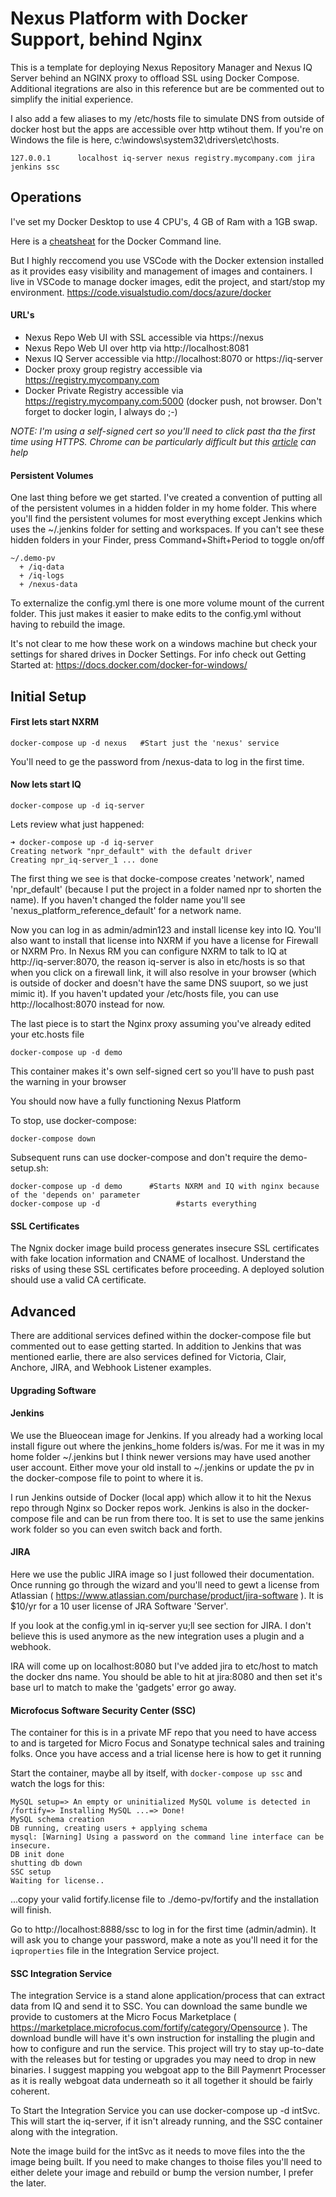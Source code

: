 # Nexus Platform with Docker Support, behind Nginx

This is a template for deploying Nexus Repository Manager and Nexus IQ Server behind an NGINX proxy to offload SSL using Docker Compose. Additional itegrations are also in this reference but are be commented out to simplify the initial experience.

I also add a few aliases to my /etc/hosts file to simulate DNS from outside of docker host but the apps are accessible over http wtihout them. If you're on Windows the file is here, c:\windows\system32\drivers\etc\hosts.

```
127.0.0.1      localhost iq-server nexus registry.mycompany.com jira jenkins ssc
```

## Operations

I've set my Docker Desktop to use 4 CPU's, 4 GB of Ram with a 1GB swap.

Here is a [cheatsheat](https://www.cheatography.com/gambit/cheat-sheets/docker/) for the Docker Command line.

But I highly reccomend you use VSCode with the Docker extension installed as it provides easy visibility and management of images and containers. I live in VSCode to manage docker images, edit the project, and start/stop my environment. https://code.visualstudio.com/docs/azure/docker

#### URL's

- Nexus Repo Web UI with SSL accessible via https://nexus
- Nexus Repo Web UI over http via http://localhost:8081
- Nexus IQ Server accessible via http://localhost:8070 or https://iq-server
- Docker proxy group registry accessible via https://registry.mycompany.com
- Docker Private Registry accessible via https://registry.mycompany.com:5000  (docker push, not browser. Don't forget to docker login, I always do ;-)

 _NOTE: I'm using a self-signed cert so you'll need to click past tha the first time using HTTPS. Chrome can be particularly difficult but this [article](https://medium.com/@dblazeski/chrome-bypass-net-err-cert-invalid-for-development-daefae43eb12) can help_

#### Persistent Volumes

One last thing before we get started. I've created a convention of putting all of the persistent volumes in a hidden folder in my home folder. This where you'll find the persistent volumes for most everything except Jenkins which uses the ~/.jenkins folder for setting and workspaces. If you can't see these hidden folders in your Finder, press Command+Shift+Period to toggle on/off
```
~/.demo-pv
  + /iq-data
  + /iq-logs
  + /nexus-data
```
To externalize the config.yml there is one more volume mount of the current folder. This just makes it easier to make edits to the config.yml without having to rebuild the image.

It's not clear to me how these work on a windows machine but check your settings for shared drives in Docker Settings. For info check out Getting Started at: https://docs.docker.com/docker-for-windows/


## Initial Setup

#### First lets start NXRM
```
docker-compose up -d nexus   #Start just the 'nexus' service  
```
You'll need to ge the password from /nexus-data to log in the first time.

#### Now lets start IQ
```
docker-compose up -d iq-server
```
Lets review what just happened:
```
➜ docker-compose up -d iq-server
Creating network "npr_default" with the default driver
Creating npr_iq-server_1 ... done
```
The first thing we see is that docke-compose creates 'network', named 'npr_default' (because I put the project in a folder named npr to shorten the name). If you haven't changed the folder name you'll see 'nexus_platform_reference_default' for a network name. 

Now you can log in as admin/admin123 and install license key into IQ. You'll also want to install that license into NXRM if you have a license for Firewall or NXRM Pro. In Nexus RM you can configure NXRM to talk to IQ at http://iq-server:8070, the reason iq-server is also in etc/hosts is so that when you click on a firewall link, it will also resolve in your browser (which is outside of docker and doesn't have the same DNS suuport, so we just mimic it). If you haven't updated your /etc/hosts file, you can use http://localhost:8070 instead for now.

The last piece is to start the Nginx proxy assuming you've already edited your etc.hosts file
```
docker-compose up -d demo
```
This container makes it's own self-signed cert so you'll have to push past the warning in your browser

You should now have a fully functioning Nexus Platform

To stop, use docker-compose:

```
docker-compose down
```

Subsequent runs can use docker-compose and don't require the demo-setup.sh:

```
docker-compose up -d demo      #Starts NXRM and IQ with nginx because of the 'depends on' parameter
docker-compose up -d                 #starts everything
```

#### SSL Certificates

The Ngnix docker image build process generates insecure SSL certificates with fake location information and CNAME of localhost. Understand the risks of using these SSL certificates before proceeding. A deployed solution should use a valid CA certificate.

## Advanced

There are additional services defined within the docker-compose file but commented out to ease getting started. In addition to Jenkins that was mentioned earlie, there are also services defined for Victoria, Clair, Anchore, JIRA, and Webhook Listener examples.

#### Upgrading Software

#### Jenkins

We use the Blueocean image for Jenkins. If you already had a working local install figure out where the jenkins_home folders is/was. For me it was in my home folder ~/.jenkins but I think newer versions may have used another user account. Either move your old install to ~/.jenkins or update the pv in the docker-compose file to point to where it is.

I run Jenkins outside of Docker (local app) which allow it to hit the Nexus repo through Nginx so Docker repos work. Jenkins is also in the docker-compose file and can be run from there too. It is set to use the same jenkins work folder so you can even switch back and forth.


#### JIRA
Here we use the public JIRA image so I just followed their documentation. Once running go through the wizard and you'll need to gewt a license from Atlassian ( https://www.atlassian.com/purchase/product/jira-software ). It is $10/yr for a 10 user license of JRA Software 'Server'.

If you look at the config.yml in iq-server yu;ll see section for JIRA. I don't believe this is used anymore as the new integration uses a plugin and a webhook.

IRA will come up on localhost:8080 but I've added jira to etc/host to match the docker dns name. You should be able to hit at jira:8080 and then set it's base url to match to make the 'gadgets' error go away.

#### Microfocus Software Security Center (SSC)
The container for this is in a private MF repo that you need to have access to and is targeted for Micro Focus and Sonatype technical sales and training folks. Once you have access and a trial license here is how to get it running

Start the container, maybe all by itself, with ```docker-compose up ssc``` and watch the logs for this:
```
MySQL setup=> An empty or uninitialized MySQL volume is detected in /fortify=> Installing MySQL ...=> Done!
MySQL schema creation
DB running, creating users + applying schema
mysql: [Warning] Using a password on the command line interface can be insecure.
DB init done
shutting db down
SSC setup
Waiting for license..
```
...copy your valid fortify.license file to ./demo-pv/fortify and the installation will finish.

Go to http://localhost:8888/ssc to log in for the first time (admin/admin). It will ask you to change your password, make a note as you'll need it for the ```iqproperties``` file in the Integration Service project.

#### SSC Integration Service
The integration Service is a stand alone application/process that can extract data from IQ and send it to SSC. You can download the same bundle we provide to customers at the Micro Focus Marketplace ( https://marketplace.microfocus.com/fortify/category/Opensource ). The download bundle will have it's own instruction for installing the plugin and how to configure and run the service. This project will try to stay up-to-date with the releases but for testing or upgrades you may need to drop in new binaries. I suggest mapping you webgoat app to the Bill Paymenrt Processer as it is really webgoat data underneath so it all together it should be fairly coherent.

To Start the Integration Service you can use docker-compose up -d intSvc. This will start the iq-server, if it isn't already running, and the SSC container along with the integration.

Note the image build for the intSvc as it needs to move files into the the image being built. If you need to make changes to thoise files you'll need to either delete your image and rebuild or bump the version number, I prefer the later.
